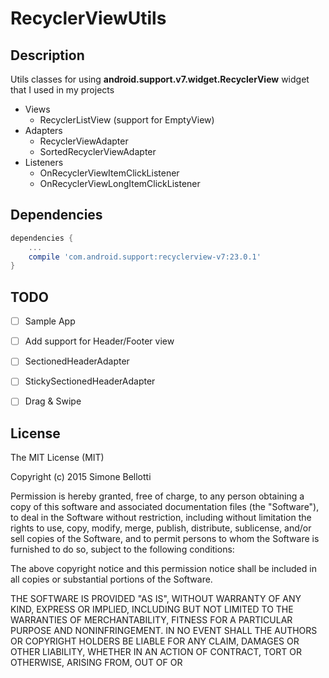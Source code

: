 RecyclerViewUtils
=================

Description
-----------

Utils classes for using **android.support.v7.widget.RecyclerView** widget 
that I used in my projects

* Views
    - RecyclerListView (support for EmptyView)
* Adapters
    - RecyclerViewAdapter
    - SortedRecyclerViewAdapter
* Listeners
    - OnRecyclerViewItemClickListener
    - OnRecyclerViewLongItemClickListener

Dependencies
------------
```gradle
dependencies {
    ...
    compile 'com.android.support:recyclerview-v7:23.0.1'
}
```

TODO
------------

- [ ] Sample App
- [ ] Add support for Header/Footer view
- [ ] SectionedHeaderAdapter
- [ ] StickySectionedHeaderAdapter
- [ ] Drag & Swipe


License
-------

The MIT License (MIT)

Copyright (c) 2015 Simone Bellotti

Permission is hereby granted, free of charge, to any person obtaining a copy
of this software and associated documentation files (the "Software"), to deal
in the Software without restriction, including without limitation the rights
to use, copy, modify, merge, publish, distribute, sublicense, and/or sell
copies of the Software, and to permit persons to whom the Software is
furnished to do so, subject to the following conditions:

The above copyright notice and this permission notice shall be included in all
copies or substantial portions of the Software.

THE SOFTWARE IS PROVIDED "AS IS", WITHOUT WARRANTY OF ANY KIND, EXPRESS OR
IMPLIED, INCLUDING BUT NOT LIMITED TO THE WARRANTIES OF MERCHANTABILITY,
FITNESS FOR A PARTICULAR PURPOSE AND NONINFRINGEMENT. IN NO EVENT SHALL THE
AUTHORS OR COPYRIGHT HOLDERS BE LIABLE FOR ANY CLAIM, DAMAGES OR OTHER
LIABILITY, WHETHER IN AN ACTION OF CONTRACT, TORT OR OTHERWISE, ARISING FROM,
OUT OF OR 